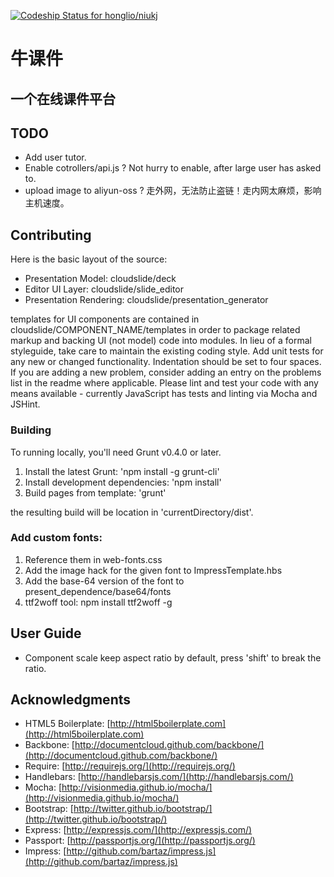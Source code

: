 [ ![Codeship Status for honglio/niukj](https://codeship.io/projects/5c4fd850-11c8-0132-a74a-029e44e44534/status)](https://codeship.io/projects/33121)

# 牛课件 #

## 一个在线课件平台 ##

## TODO ##

- Add user tutor.
- Enable cotrollers/api.js ? Not hurry to enable, after large user has asked to.
- upload image to aliyun-oss ? 走外网，无法防止盗链！走内网太麻烦，影响主机速度。

## Contributing ##

Here is the basic layout of the source:

* Presentation Model: cloudslide/deck
* Editor UI Layer: cloudslide/slide_editor
* Presentation Rendering: cloudslide/presentation_generator

templates for UI components are contained in cloudslide/COMPONENT_NAME/templates in order to package related markup and backing UI (not model) code into modules. In lieu of a formal styleguide, take care to maintain the existing coding style. Add unit tests for any new or changed functionality. Indentation should be set to four spaces. If you are adding a new problem, consider adding an entry on the problems list in the readme where applicable. Please lint and test your code with any means available - currently JavaScript has tests and linting via Mocha and JSHint.

### Building ###

To running locally, you'll need Grunt v0.4.0 or later.

1. Install the latest Grunt: 'npm install -g grunt-cli'
2. Install development dependencies: 'npm install'
3. Build pages from template: 'grunt'

the resulting build will be location in 'currentDirectory/dist'.

### Add custom fonts: ###
1. Reference them in web-fonts.css
2. Add the image hack for the given font to ImpressTemplate.hbs
3. Add the base-64 version of the font to present_dependence/base64/fonts
4. ttf2woff tool: npm install ttf2woff -g

## User Guide ##
* Component scale keep aspect ratio by default, press 'shift' to break the ratio.


## Acknowledgments ##

* HTML5 Boilerplate: [http://html5boilerplate.com](http://html5boilerplate.com)
* Backbone: [http://documentcloud.github.com/backbone/](http://documentcloud.github.com/backbone/)
* Require: [http://requirejs.org/](http://requirejs.org/)
* Handlebars: [http://handlebarsjs.com/](http://handlebarsjs.com/)
* Mocha: [http://visionmedia.github.io/mocha/](http://visionmedia.github.io/mocha/)
* Bootstrap: [http://twitter.github.io/bootstrap/](http://twitter.github.io/bootstrap/)
* Express: [http://expressjs.com/](http://expressjs.com/)
* Passport: [http://passportjs.org/](http://passportjs.org/)
* Impress: [http://github.com/bartaz/impress.js](http://github.com/bartaz/impress.js)